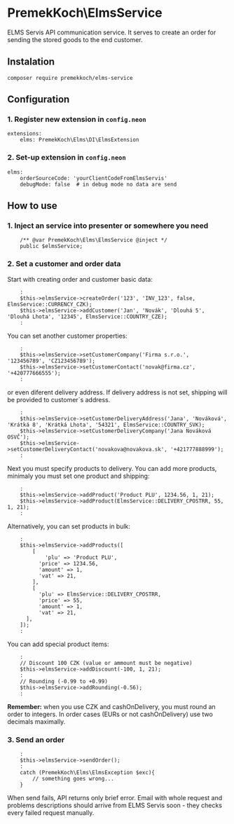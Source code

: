 PremekKoch\ElmsService
=========================

ELMS Servis API communication service. It serves to create an order for sending the stored goods to the end customer.

Instalation
-----------

```
composer require premekkoch/elms-service
```

Configuration
-------------
### 1. Register new extension in `config.neon`
```
extensions:
	elms: PremekKoch\Elms\DI\ElmsExtension
```

### 2. Set-up extension in `config.neon`

```
elms:
	orderSourceCode: 'yourClientCodeFromElmsServis' 
	debugMode: false  # in debug mode no data are send
```

How to use
----------

### 1. Inject an service into presenter or somewhere you need

```
	/** @var PremekKoch\Elms\ElmsService @inject */
	public $elmsService;
```

### 2. Set a customer and order data

Start with creating order and customer basic data:

```
	:
	$this->elmsService->createOrder('123', 'INV_123', false, ElmsService::CURRENCY_CZK);
	$this->elmsService->addCustomer('Jan', 'Novák', 'Dlouhá 5', 'Dlouhá Lhota', '12345', ElmsService::COUNTRY_CZE);
	:
```

You can set another customer properties:
 
```
	:
	$this->elmsService->setCustomerCompany('Firma s.r.o.', '123456789', 'CZ123456789');
	$this->elmsService->setCustomerContact('novak@firma.cz', '+420777666555');
	:
```

or even diferent delivery address. If delivery address is not set, shipping will be provided to customer`s address.

```
	:
	$this->elmsService->setCustomerDeliveryAddress('Jana', 'Nováková', 'Krátká 8', 'Krátká Lhota', '54321', ElmsService::COUNTRY_SVK);
	$this->elmsService->setCustomerDeliveryCompany('Jana Nováková OSVČ');
	$this->elmsService->setCustomerDeliveryContact('novakova@novakova.sk', '+421777888999');
	:
```


Next you must specify products to delivery. You can add more products, minimaly you must set one product and shipping:

```
	:
	$this->elmsService->addProduct('Product PLU', 1234.56, 1, 21);
	$this->elmsService->addProduct(ElmsService::DELIVERY_CPOSTRR, 55, 1, 21);
	:	
```

Alternatively, you can set products in bulk:
```
	:
	$this->elmsService->addProducts([
		[
			'plu' => 'Product PLU',
		  'price' => 1234.56,
		  'amount' => 1,
		  'vat' => 21,
		],
		[
		  'plu' => ElmsService::DELIVERY_CPOSTRR,
		  'price' => 55,
		  'amount' => 1,
		  'vat' => 21,
	  ],
	]);
	:
```

You can add special product items:

```
	:
	// Discount 100 CZK (value or ammount must be negative)
	$this->elmsService->addDiscount(-100, 1, 21);
	:
	// Rounding (-0.99 to +0.99)
	$this->elmsService->addRounding(-0.56);
	:
```
**Remember:** when you use CZK and cashOnDelivery, you must round an order to integers. In order cases (EURs or not cashOnDelivery) use two decimals maximally. 


### 3. Send an order
```
	:
	$this->elmsService->sendOrder();
	:
	catch (PremekKoch\Elms\ElmsException $exc){
		// something goes wrong... 			
	}
```
When send fails, API returns only brief error. Email with whole request and problems descriptions should arrive from ELMS Servis soon - they checks every failed request manually.

